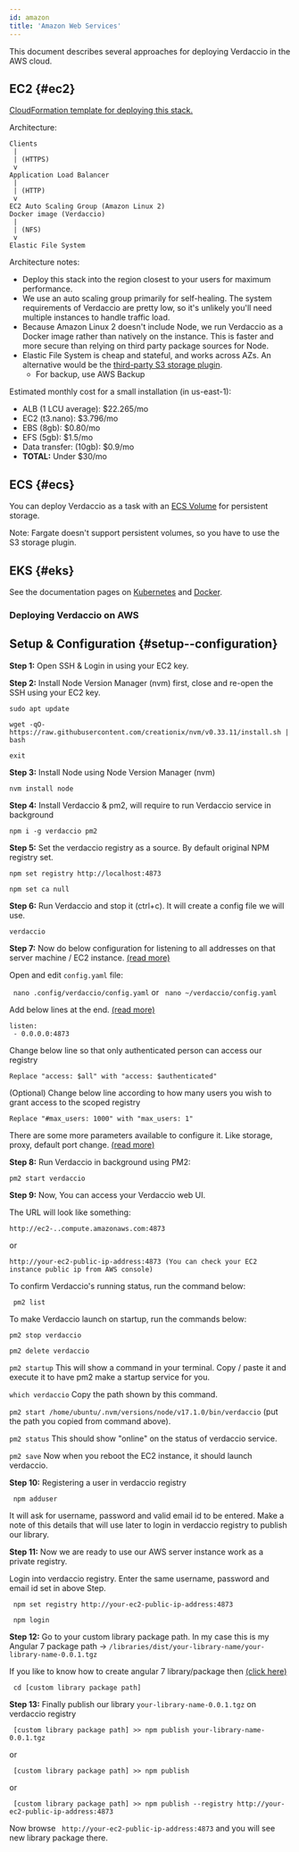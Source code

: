 ```yaml
---
id: amazon
title: 'Amazon Web Services'
---
```


This document describes several approaches for deploying Verdaccio in the AWS cloud.

## EC2 {#ec2}

[CloudFormation template for deploying this stack.](https://github.com/verdaccio/verdaccio/blob/master/contrib/aws/cloudformation-ec2-efs.yaml)

Architecture:

```
Clients
 |
 | (HTTPS)
 v
Application Load Balancer
 |
 | (HTTP)
 v
EC2 Auto Scaling Group (Amazon Linux 2)
Docker image (Verdaccio)
 |
 | (NFS)
 v
Elastic File System
```

Architecture notes:

- Deploy this stack into the region closest to your users for maximum performance.
- We use an auto scaling group primarily for self-healing. The system requirements of Verdaccio are pretty low, so it's unlikely you'll need multiple instances to handle traffic load.
- Because Amazon Linux 2 doesn't include Node, we run Verdaccio as a Docker image rather than natively on the instance. This is faster and more secure than relying on third party package sources for Node.
- Elastic File System is cheap and stateful, and works across AZs. An alternative would be the [third-party S3 storage plugin](https://github.com/remitly/verdaccio-s3-storage).
  - For backup, use AWS Backup

Estimated monthly cost for a small installation (in us-east-1):

- ALB (1 LCU average): $22.265/mo
- EC2 (t3.nano): $3.796/mo
- EBS (8gb): $0.80/mo
- EFS (5gb): $1.5/mo
- Data transfer: (10gb): $0.9/mo
- **TOTAL:** Under $30/mo

## ECS {#ecs}

You can deploy Verdaccio as a task with an [ECS Volume](https://docs.aws.amazon.com/AmazonECS/latest/developerguide/using_data_volumes.html) for persistent storage.

Note: Fargate doesn't support persistent volumes, so you have to use the S3 storage plugin.

## EKS {#eks}

See the documentation pages on [Kubernetes](kubernetes) and [Docker](docker).

### Deploying Verdaccio on AWS

## Setup & Configuration {#setup--configuration}

**Step 1:** Open SSH & Login in using your EC2 key.

**Step 2:** Install Node Version Manager (nvm) first, close and re-open the SSH using your EC2 key.

`sudo apt update`

`wget -qO- https://raw.githubusercontent.com/creationix/nvm/v0.33.11/install.sh | bash`

`exit`

**Step 3:** Install Node using Node Version Manager (nvm)

`nvm install node`

**Step 4:** Install Verdaccio & pm2, will require to run Verdaccio service in background

`npm i -g verdaccio pm2`

**Step 5:** Set the verdaccio registry as a source. By default original NPM registry set.

`npm set registry http://localhost:4873`

`npm set ca null`

**Step 6:** Run Verdaccio and stop it (ctrl+c). It will create a config file we will use.

`verdaccio`

**Step 7:** Now do below configuration for listening to all addresses on that server machine / EC2 instance. [(read more)](https://github.com/verdaccio/verdaccio/blob/master/conf/full.yaml)

Open and edit `config.yaml` file:

` nano .config/verdaccio/config.yaml` or ` nano ~/verdaccio/config.yaml`

Add below lines at the end. [(read more)](https://github.com/verdaccio/verdaccio/blob/ff409ab7c05542a152100e3bc39cfadb36a8a080/conf/full.yaml#L113)

```
listen:
 - 0.0.0.0:4873
```

Change below line so that only authenticated person can access our registry

`Replace "access: $all" with "access: $authenticated"`

(Optional) Change below line according to how many users you wish to grant access to the scoped registry

`Replace "#max_users: 1000" with "max_users: 1"`

There are some more parameters available to configure it. Like storage, proxy, default port change. [(read more)](https://github.com/verdaccio/verdaccio/blob/ff409ab7c05542a152100e3bc39cfadb36a8a080/conf/full.yaml#L113)

**Step 8:** Run Verdaccio in background using PM2:

`pm2 start verdaccio`

**Step 9:** Now, You can access your Verdaccio web UI.

The URL will look like something:

`http://ec2-..compute.amazonaws.com:4873`

or

`http://your-ec2-public-ip-address:4873 (You can check your EC2 instance public ip from AWS console)`

To confirm Verdaccio's running status, run the command below:

` pm2 list`

To make Verdaccio launch on startup, run the commands below:

`pm2 stop verdaccio`

`pm2 delete verdaccio`

`pm2 startup` This will show a command in your terminal. Copy / paste it and execute it to have pm2 make a startup service for you.

`which verdaccio` Copy the path shown by this command.

`pm2 start /home/ubuntu/.nvm/versions/node/v17.1.0/bin/verdaccio` (put the path you copied from command above).

`pm2 status` This should show "online" on the status of verdaccio service.

`pm2 save` Now when you reboot the EC2 instance, it should launch verdaccio.

**Step 10:** Registering a user in verdaccio registry

` npm adduser`

It will ask for username, password and valid email id to be entered. Make a note of this details that will use later to login in verdaccio registry to publish our library.

**Step 11:** Now we are ready to use our AWS server instance work as a private registry.

Login into verdaccio registry. Enter the same username, password and email id set in above Step.

` npm set registry http://your-ec2-public-ip-address:4873`

` npm login`

**Step 12:** Go to your custom library package path. In my case this is my Angular 7 package path -> `/libraries/dist/your-library-name/your-library-name-0.0.1.tgz`

If you like to know how to create angular 7 library/package then [(click here)](https://www.howtoinmagento.com/2019/11/how-to-create-your-first-angular-7.html)

` cd [custom library package path]`

**Step 13:** Finally publish our library `your-library-name-0.0.1.tgz` on verdaccio registry

` [custom library package path] >> npm publish your-library-name-0.0.1.tgz`

or

` [custom library package path] >> npm publish`

or

` [custom library package path] >> npm publish --registry http://your-ec2-public-ip-address:4873`

Now browse ` http://your-ec2-public-ip-address:4873` and you will see new library package there.
